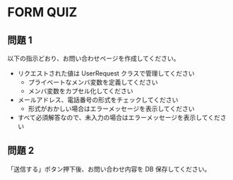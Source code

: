 # FORM QUIZ

## 問題 1

以下の指示どおり、お問い合わせページを作成してください。

- リクエストされた値は UserRequest クラスで管理してください
    - プライベートなメンバ変数を定義してください
    - メンバ変数をカプセル化してください
- メールアドレス、電話番号の形式をチェックしてください
    - 形式がおかしい場合はエラーメッセージを表示してください
- すべて必須解答なので、未入力の場合はエラーメッセージを表示してください

## 問題 2

「送信する」ボタン押下後、お問い合わせ内容を DB 保存してください。
